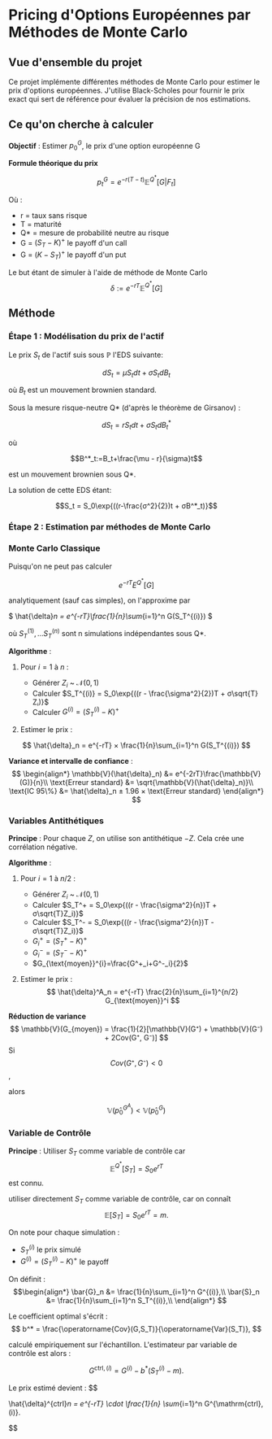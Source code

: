 # Pricing d'Options Européennes par Méthodes de Monte Carlo

## Vue d'ensemble du projet

Ce projet implémente différentes méthodes de Monte Carlo pour estimer le prix d'options européennes. J'utilise Black-Scholes pour fournir le prix exact qui sert de référence pour évaluer la précision de nos estimations.

## Ce qu'on cherche à calculer

**Objectif** : Estimer $p^G_0$, le prix d'une option européenne G 

**Formule théorique du prix** 

$$p^G_t = e^{-r(T-t)}\mathbb{E}^{Q^*} [G|F_t]$$


Où :
- r = taux sans risque
- T = maturité  
- Q* = mesure de probabilité neutre au risque
- G = $(S_T - K)^+$ le payoff d'un call
- G = $(K - S_T)^+$ le payoff d'un put

Le but étant de simuler à l'aide de méthode de Monte Carlo $$\delta:=e^{-rT}\mathbb{E}^{Q^*} [G]$$

## Méthode

### Étape 1 : Modélisation du prix de l'actif

Le prix $S_t$ de l'actif suis sous $\mathbb{P}$ l'EDS suivante:

$$dS_t = μS_t dt + σS_t dB_t$$

où $B_t$ est un mouvement brownien standard.


Sous la mesure risque-neutre Q* (d'après le théorème de Girsanov) :

$$dS_t = rS_t dt + σS_t dB^*_t$$


où 

$$B^*_t:=B_t+\frac{\mu - r}{\sigma}t$$

est un mouvement brownien sous Q*.

La solution de cette EDS étant:

$$S_t = S_0\exp{((r-\frac{σ^2}{2})t + σB^*_t)}$$


### Étape 2 : Estimation par méthodes de Monte Carlo

### Monte Carlo Classique

Puisqu'on ne peut pas calculer 

$$e^{-rT}E^{Q^*}[G]$$

analytiquement (sauf cas simples), on l'approxime par 

$
\hat{\delta}_n = e^{-rT}\frac{1}{n}\sum_{i=1}^n G(S_T^{(i)})
$



où $S_T^{(1)},...S_T^{(n)}$ sont n simulations indépendantes sous Q*.


**Algorithme** :
1. Pour $i = 1$ à $n$ :
   - Générer $Z_i$ ~ $\mathcal{N}(0,1)$
   - Calculer $S_T^{(i)} = S_0\exp{((r - \frac{\sigma^2}{2})T + σ\sqrt{T}  Zᵢ)}$
   - Calculer $G^{(i)} = (S_T^{(i)} - K)^+$

2. Estimer le prix :

$$
\hat{\delta}_n = e^{-rT} × \frac{1}{n}\sum_{i=1}^n G(S_T^{(i)})
$$

**Variance et intervalle de confiance** :
$$
\begin{align*}
\mathbb{V}(\hat{\delta}_n) &= e^{-2rT}\frac{\mathbb{V}(G)}{n}\\
\text{Erreur standard} &= \sqrt{\mathbb{V}(\hat{\delta}_n)}\\
\text{IC 95\%} &= \hat{\delta}_n ± 1.96 × \text{Erreur standard}
\end{align*}
$$

### Variables Antithétiques

**Principe** : Pour chaque $Z$, on utilise son antithétique $-Z$. Cela crée une corrélation négative.

**Algorithme** :
1. Pour $i = 1$ à $n/2$ :
   - Générer $Z_i$ ~ $\mathcal{N}(0,1)$
   - Calculer $S_T^+ = S_0\exp{((r - \frac{\sigma^2}{n})T + σ\sqrt{T}Z_i)}$
   - Calculer $S_T^- = S_0\exp{((r - \frac{\sigma^2}{n})T - σ\sqrt{T}Z_i)}$
   - $G^+_i = (S_T^+ - K)^+$
   - $G^-_i = (S_T^- - K)^+$
   - $G_{\text{moyen}}^{i}=\frac{G^+_i+G^-_i}{2}$

2. Estimer le prix :
$$
\hat{\delta}^A_n = e^{-rT} \frac{2}{n}\sum_{i=1}^{n/2} G_{\text{moyen}}^i
$$

**Réduction de variance**
$$
\mathbb{V}(G_{moyen}) = \frac{1}{2}[\mathbb{V}(G⁺) + \mathbb{V}(G⁻) + 2Cov(G⁺, G⁻)]
$$
Si
$$Cov(G⁺, G⁻) < 0$$,

alors 

$$\mathbb{V}(p̂^{G^A}_0) < \mathbb{V}(p̂^G_0)$$

### Variable de Contrôle

**Principe** : Utiliser $S_T$ comme variable de contrôle car 
$$\mathbb{E}^{Q^*}[S_T] = S_0e^{rT}$$
est connu.

utiliser directement $S_T$ comme variable de contrôle, car on connaît
$$
\mathbb{E}[S_T] = S_0 e^{rT} = m.
$$

On note pour chaque simulation :
- $S_T^{(i)}$ le prix simulé
- $G^{(i)} = (S_T^{(i)} - K)^+$ le payoff

On définit :
$$\begin{align*}
\bar{G}_n &= \frac{1}{n}\sum_{i=1}^n G^{(i)},\\
\bar{S}_n &= \frac{1}{n}\sum_{i=1}^n S_T^{(i)},\\
\end{align*}
$$

Le coefficient optimal s'écrit :
$$
b^* = \frac{\operatorname{Cov}(G,S_T)}{\operatorname{Var}(S_T)},
$$

calculé empiriquement sur l'échantillon. L'estimateur par variable de contrôle est alors :

$$
G^{\mathrm{ctrl},(i)} = G^{(i)} - b^* \bigl(S_T^{(i)} - m\bigr).
$$

Le prix estimé devient :
$$

\hat{\delta}^{ctrl}_n = e^{-rT} \cdot \frac{1}{n} \sum_{i=1}^n G^{\mathrm{ctrl},(i)}.

$$


